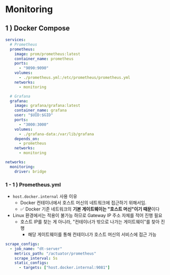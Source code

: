 # Monitoring

## 1 ) Docker Compose
```yaml
services:
  # Prometheus
  prometheus:
    image: prom/prometheus:latest
    container_name: prometheus
    ports:
      - "9090:9090"
    volumes:
      - ./prometheus.yml:/etc/prometheus/prometheus.yml
    networks:
      - monitoring

  # Grafana
  grafana:
    image: grafana/grafana:latest
    container_name: grafana
    user: "$UID:$GID"
    ports:
      - "3000:3000"
    volumes:
      - ./grafana-data:/var/lib/grafana
    depends_on:
      - prometheus
    networks:
      - monitoring

networks:
  monitoring:
    driver: bridge
```

### 1 - 1 ) Prometheus.yml
- `host.docker.internal` 사용 이유
  -  Docker 컨테이너에서 호스트 머신의 네트워크에 접근하기 위해서임.
    - ✅ Docker 기준 네트워크의 **기본 게이트웨이는 "호스트 머신"이기 때문**이다     
- Linux 환경에서는 적용이 불가능 하므로 Gateway IP 주소 자체를 적어 진행 필요
  - 호스트 IP를 찾는 게 아니라, "컨테이너가 밖으로 나가는 게이트웨이"를 찾아 진행
    - 해당 게이트웨이를 통해 컨테이너가 호스트 머신의 서비스에 접근 가능    
    
```yaml
scrape_configs:
  - job_name: "dt-server"
    metrics_path: "/actuator/prometheus"
    scrape_interval: 5s
    static_configs:
      - targets: ["host.docker.internal:9081"]
```
